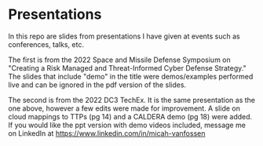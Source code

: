 # Presentations
In this repo are slides from presentations I have given at events such as conferences, talks, etc.

The first is from the 2022 Space and Missile Defense Symposium on "Creating a Risk Managed and Threat-Informed Cyber Defense Strategy." The slides that include "demo" in the title were demos/examples performed live and can be ignored in the pdf version of the slides. 

The second is from the 2022 DC3 TechEx. It is the same presentation as the one above, however a few edits were made for improvement. A slide on cloud mappings to TTPs (pg 14) and a CALDERA demo (pg 18) were added. If you would like the ppt version with demo videos included, message me on LinkedIn at https://www.linkedin.com/in/micah-vanfossen
